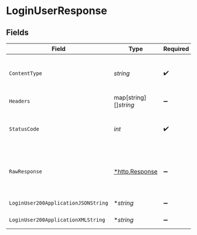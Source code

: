 # LoginUserResponse


## Fields

| Field                                                   | Type                                                    | Required                                                | Description                                             |
| ------------------------------------------------------- | ------------------------------------------------------- | ------------------------------------------------------- | ------------------------------------------------------- |
| `ContentType`                                           | *string*                                                | :heavy_check_mark:                                      | HTTP response content type for this operation           |
| `Headers`                                               | map[string][]*string*                                   | :heavy_minus_sign:                                      | N/A                                                     |
| `StatusCode`                                            | *int*                                                   | :heavy_check_mark:                                      | HTTP response status code for this operation            |
| `RawResponse`                                           | [*http.Response](https://pkg.go.dev/net/http#Response)  | :heavy_minus_sign:                                      | Raw HTTP response; suitable for custom response parsing |
| `LoginUser200ApplicationJSONString`                     | **string*                                               | :heavy_minus_sign:                                      | successful operation                                    |
| `LoginUser200ApplicationXMLString`                      | **string*                                               | :heavy_minus_sign:                                      | successful operation                                    |